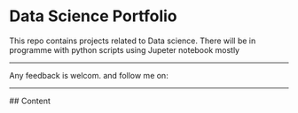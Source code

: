 # Data Science Portfolio

This repo contains projects related to Data science.
There will be in programme with python scripts using Jupeter notebook mostly

<hr>
Any feedback is welcom. and follow me on:

<hr>
## Content
